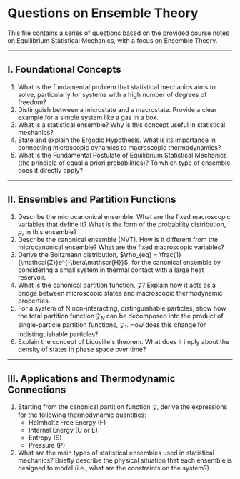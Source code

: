# Questions on Ensemble Theory

This file contains a series of questions based on the provided course notes on Equilibrium Statistical Mechanics, with a focus on Ensemble Theory.

---

## I. Foundational Concepts

1.  What is the fundamental problem that statistical mechanics aims to solve, particularly for systems with a high number of degrees of freedom?
2.  Distinguish between a microstate and a macrostate. Provide a clear example for a simple system like a gas in a box.
3.  What is a statistical ensemble? Why is this concept useful in statistical mechanics?
4.  State and explain the Ergodic Hypothesis. What is its importance in connecting microscopic dynamics to macroscopic thermodynamics?
5.  What is the Fundamental Postulate of Equilibrium Statistical Mechanics (the principle of equal a priori probabilities)? To which type of ensemble does it directly apply?

---

## II. Ensembles and Partition Functions

1.  Describe the microcanonical ensemble. What are the fixed macroscopic variables that define it? What is the form of the probability distribution, $\rho$, in this ensemble?
2.  Describe the canonical ensemble (NVT). How is it different from the microcanonical ensemble? What are the fixed macroscopic variables?
3.  Derive the Boltzmann distribution, $\rho_{eq} = \frac{1}{\mathcal{Z}}e^{-\beta\mathscr{H}}$, for the canonical ensemble by considering a small system in thermal contact with a large heat reservoir.
4.  What is the canonical partition function, $\mathcal{Z}$? Explain how it acts as a bridge between microscopic states and macroscopic thermodynamic properties.
5.  For a system of N non-interacting, distinguishable particles, show how the total partition function $\mathcal{Z}_N$ can be decomposed into the product of single-particle partition functions, $\mathcal{Z}_1$. How does this change for indistinguishable particles?
6.  Explain the concept of Liouville's theorem. What does it imply about the density of states in phase space over time?

---

## III. Applications and Thermodynamic Connections

1.  Starting from the canonical partition function $\mathcal{Z}$, derive the expressions for the following thermodynamic quantities:
    *   Helmholtz Free Energy (F)
    *   Internal Energy (U or E)
    *   Entropy (S)
    *   Pressure (P)
2.  What are the main types of statistical ensembles used in statistical mechanics? Briefly describe the physical situation that each ensemble is designed to model (i.e., what are the constraints on the system?).
